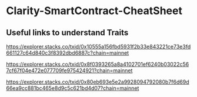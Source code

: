 # Clarity-SmartContract-CheatSheet

## Useful links to understand Traits

https://explorer.stacks.co/txid/0x10555a156fbd5931f2b33e843221ce73e3fd661127c64d840c3f8392dbd6887c?chain=mainnet

https://explorer.stacks.co/txid/0x8f0393265a8a4102701ef6240b03022c567cf67f04e472e077709fe975424921?chain=mainnet

https://explorer.stacks.co/txid/0x80eb693e5e2a9928094792080b7f6d69d66ea9cc881bc465e8d9c5c621bd4d07?chain=mainnet
